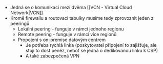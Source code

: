 - Jedná se o komunikaci mezi dvěma [[VCN - Virtual Cloud Network|VCN]]
- Kromě firewallu a routovací tabulky musíme tedy zprovoznit jeden z peeringů
	- Lokální peering - funguje v rámci jednoho regionu
	- Remote peering - funguje v rámci více regionů
	- Propojení s on-premise datovým centrem
		- Je potřeba rychlá linka (poskytovatel připojení to zajišťuje, ale stojí to dost peněz, neboť se jedná o dedikovanou linku k CSP)
		- A také zabezpečená VPN